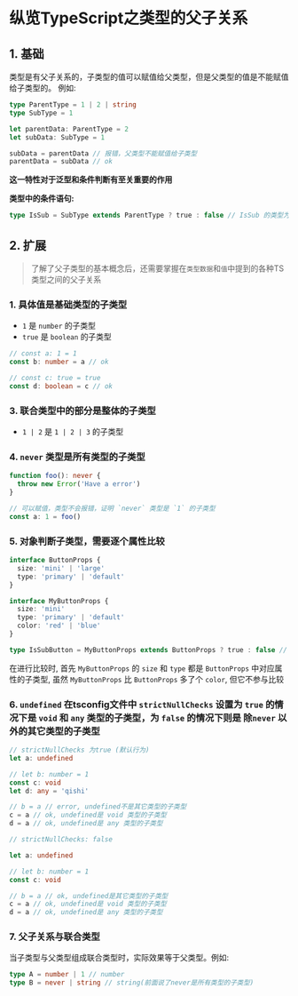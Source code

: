 # 纵览TypeScript之类型的父子关系

## 1. 基础

类型是有父子关系的，子类型的值可以赋值给父类型，但是父类型的值是不能赋值给子类型的。
例如:

```ts
type ParentType = 1 | 2 | string
type SubType = 1

let parentData: ParentType = 2
let subData: SubType = 1

subData = parentData // 报错，父类型不能赋值给子类型
parentData = subData // ok
```

**这一特性对于泛型和条件判断有至关重要的作用**

**类型中的条件语句:**

```ts
type IsSub = SubType extends ParentType ? true : false // IsSub 的类型为true
```

## 2. 扩展

> 了解了父子类型的基本概念后，还需要掌握在`类型数据`和`值`中提到的各种TS类型之间的父子关系

### 1. 具体值是基础类型的子类型

- `1` 是 `number` 的子类型
- `true` 是 `boolean` 的子类型

```ts
// const a: 1 = 1
const b: number = a // ok

// const c: true = true
const d: boolean = c // ok
```

### 3. 联合类型中的部分是整体的子类型

- `1 | 2` 是 `1 | 2 | 3` 的子类型

### 4. `never` 类型是所有类型的子类型

```ts
function foo(): never {
  throw new Error('Have a error')
}

// 可以赋值，类型不会报错，证明 `never` 类型是 `1` 的子类型
const a: 1 = foo()
```

### 5. 对象判断子类型，需要逐个属性比较

```ts
interface ButtonProps {
  size: 'mini' | 'large'
  type: 'primary' | 'default'
}

interface MyButtonProps {
  size: 'mini'
  type: 'primary' | 'default'
  color: 'red' | 'blue'
}

type IsSubButton = MyButtonProps extends ButtonProps ? true : false // true
```

在进行比较时, 首先 `MyButtonProps` 的 `size` 和 `type` 都是 `ButtonProps` 中对应属性的子类型, 虽然 `MyButtonProps` 比 `ButtonProps` 多了个 `color`, 但它不参与比较

### 6. `undefined` 在tsconfig文件中 `strictNullChecks` 设置为 `true` 的情况下是 `void` 和 `any` 类型的子类型，为 `false` 的情况下则是 除`never` 以外的其它类型的子类型

```ts
// strictNullChecks 为true (默认行为)
let a: undefined

// let b: number = 1
const c: void
let d: any = 'qishi'

// b = a // error, undefined不是其它类型的子类型
c = a // ok, undefined是 void 类型的子类型
d = a // ok, undefined是 any 类型的子类型
```

```ts
// strictNullChecks: false

let a: undefined

// let b: number = 1
const c: void

// b = a // ok, undefined是其它类型的子类型
c = a // ok, undefined是 void 类型的子类型
d = a // ok, undefined是 any 类型的子类型
```

### 7. 父子关系与联合类型 

当子类型与父类型组成联合类型时，实际效果等于父类型。例如:

```ts
type A = number | 1 // number
type B = never | string // string(前面说了never是所有类型的子类型)
```
 
